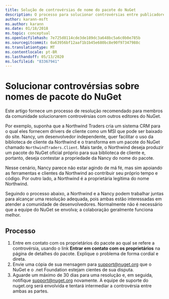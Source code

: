 ```yaml
---
title: Solução de controvérsias de nome do pacote do NuGet
description: O processo para solucionar controvérsias entre publicadores de pacotes do NuGet relacionadas à identidade visual, marcas comerciais e outras situações de conflito.
author: karann-msft
ms.author: karann
ms.date: 01/18/2018
ms.topic: conceptual
ms.openlocfilehash: 7e725d8114cde3de189dc3a648bc5a6c0b0e785b
ms.sourcegitcommit: 0a63956bf12aaf1b1b45e680bc8e90f97347988c
ms.translationtype: MT
ms.contentlocale: pt-BR
ms.lasthandoff: 05/13/2020
ms.locfileid: "83367941"
---
```

# <a name="resolving-disputes-over-nuget-package-names"></a>Solucionar controvérsias sobre nomes de pacote do NuGet

Este artigo fornece um processo de resolução recomendado para membros da comunidade solucionarem controvérsias com outros editores do NuGet.

Por exemplo, suponha que a Northwind Traders cria um sistema CRM para o qual eles fornecem drivers de cliente como um MSI que pode ser baixado do site. Nancy, um desenvolvedor independente, quer facilitar o uso da biblioteca de cliente da Northwind e o transforma em um pacote do NuGet chamado `NorthwindTraders.Client`. Mais tarde, o Northwind deseja produzir um pacote do NuGet oficial próprio para sua biblioteca de cliente e, portanto, deseja contestar a propriedade da Nancy do nome do pacote.

Nesse cenário, Nancy parece não estar agindo de má fé, mas sim apoiando as ferramentas e clientes da Northwind ao contribuir seu próprio tempo e código. Por outro lado, a Northwind é a proprietária legítima do nome Northwind.

Seguindo o processo abaixo, a Northwind e a Nancy podem trabalhar juntas para alcançar uma resolução adequada, pois ambas estão interessadas em atender a comunidade de desenvolvedores. Normalmente não é necessário que a equipe do NuGet se envolva; a colaboração geralmente funciona melhor.

## <a name="process"></a>Processo

1. Entre em contato com os proprietários do pacote ao qual se refere a controvérsia, usando o link **Entrar em contato com os proprietários** na página de detalhes do pacote. Explique o problema de forma cordial e direta.
2. Envie uma cópia de sua mensagem para [support@nuget.org](mailto:support@nuget.org) que o NuGet e o .net Foundation estejam cientes de sua disputa.
3. Aguarde um máximo de 30 dias para uma resolução e, em seguida, notifique [support@nuget.org](mailto:support@nuget.org) novamente. A equipe de suporte do nuget.org será envolvida e tentará intermediar a controvérsia entre ambas as partes.
